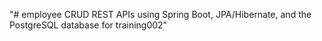 "# employee CRUD REST APIs using Spring Boot, JPA/Hibernate, and the PostgreSQL database for training002" 
